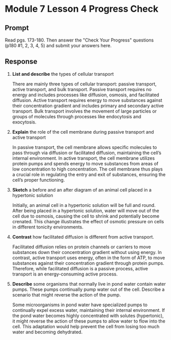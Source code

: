 # Module 7 Lesson 4 Progress Check

## Prompt
Read pgs. 173-180. Then answer the "Check Your Progress" questions (p180 #1, 2, 3, 4, 5) and submit your answers here.

## Response

1. **List and describe** the types of cellular transport

    There are mainly three types of cellular transport: passive transport, active transport, and bulk transport. Passive transport requires no energy and includes processes like diffusion, osmosis, and facilitated diffusion. Active transport requires energy to move substances against their concentration gradient and includes primary and secondary active transport. Bulk transport involves the movement of large particles or groups of molecules through processes like endocytosis and exocytosis.

2. **Explain** the role of the cell membrane during passive transport and active transport

    In passive transport, the cell membrane allows specific molecules to pass through via diffusion or facilitated diffusion, maintaining the cell’s internal environment. In active transport, the cell membrane utilizes protein pumps and spends energy to move substances from areas of low concentration to high concentration. The cell membrane thus plays a crucial role in regulating the entry and exit of substances, ensuring the cell’s proper functioning.

3. **Sketch** a before and an after diagram of an animal cell placed in a hypertonic solution

    Initially, an animal cell in a hypertonic solution will be full and round. After being placed in a hypertonic solution, water will move out of the cell due to osmosis, causing the cell to shrink and potentially become crenated. This change illustrates the effect of osmotic pressure on cells in different tonicity environments.

4. **Contrast** how facilitated diffusion is different from active transport.

    Facilitated diffusion relies on protein channels or carriers to move substances down their concentration gradient without using energy. In contrast, active transport uses energy, often in the form of ATP, to move substances against their concentration gradient through protein pumps. Therefore, while facilitated diffusion is a passive process, active transport is an energy-consuming active process.

5. **Describe** some organisms that normally live in pond water contain water pumps. These pumps continually pump water out of the cell. Describe a scenario that might reverse the action of the pump.

    Some microorganisms in pond water have specialized pumps to continually expel excess water, maintaining their internal environment. If the pond water becomes highly concentrated with solutes (hypertonic), it might reverse the action of these pumps to allow water to flow into the cell. This adaptation would help prevent the cell from losing too much water and becoming dehydrated.